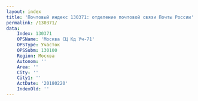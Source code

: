 ```yaml
---
layout: index
title: 'Почтовый индекс 130371: отделение почтовой связи Почты России'
permalink: /130371/
data:
    Index: 130371
    OPSName: 'Москва СЦ Кд Уч-71'
    OPSType: Участок
    OPSSubm: 130100
    Region: Москва
    Autonom: ''
    Area: ''
    City: ''
    City1: ''
    ActDate: '20180220'
    IndexOld: ''
---
```

